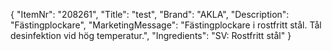{
  "ItemNr": "208261",
  "Title": "test",
  "Brand": "AKLA",
  "Description": "Fästingplockare",
  "MarketingMessage": "Fästingplockare i rostfritt stål. Tål desinfektion vid hög temperatur.",
  "Ingredients": "SV: Rostfritt stål"
}